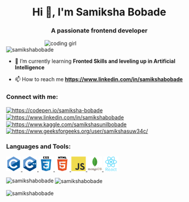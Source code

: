 <h1 align="center">Hi 👋, I'm Samiksha Bobade</h1>
<h3 align="center">A passionate frontend developer</h3>

<img src="https://s3.amazonaws.com/shecodesio-production/uploads/files/000/156/298/original/UTSEH078Aw.gif?1738388004" align="right" alt="coding girl" width="400px"  />
<p align="left"> <img src="https://komarev.com/ghpvc/?username=samikshabobade&label=Profile%20views&color=0e75b6&style=flat" alt="samikshabobade" /> </p>

- 🌱 I’m currently learning **Fronted Skills and leveling up in Artificial Intelligence**

- 📫 How to reach me **https://www.linkedin.com/in/samikshabobade**

<h3 align="left">Connect with me:</h3>
<p align="left">
<a href="https://codepen.io/https://codepen.io/samiksha-bobade" target="blank"><img align="center" src="https://raw.githubusercontent.com/rahuldkjain/github-profile-readme-generator/master/src/images/icons/Social/codepen.svg" alt="https://codepen.io/samiksha-bobade" height="30" width="40" /></a>
<a href="https://linkedin.com/in/https://www.linkedin.com/in/samikshabobade" target="blank"><img align="center" src="https://raw.githubusercontent.com/rahuldkjain/github-profile-readme-generator/master/src/images/icons/Social/linked-in-alt.svg" alt="https://www.linkedin.com/in/samikshabobade" height="30" width="40" /></a>
<a href="https://kaggle.com/https://www.kaggle.com/samikshasunilbobade" target="blank"><img align="center" src="https://raw.githubusercontent.com/rahuldkjain/github-profile-readme-generator/master/src/images/icons/Social/kaggle.svg" alt="https://www.kaggle.com/samikshasunilbobade" height="30" width="40" /></a>
<a href="https://auth.geeksforgeeks.org/user/https://www.geeksforgeeks.org/user/samikshasuw34c/" target="blank"><img align="center" src="https://raw.githubusercontent.com/rahuldkjain/github-profile-readme-generator/master/src/images/icons/Social/geeks-for-geeks.svg" alt="https://www.geeksforgeeks.org/user/samikshasuw34c/" height="30" width="40" /></a>
</p>

<h3 align="left">Languages and Tools:</h3>
<p align="left"> <a href="https://www.cprogramming.com/" target="_blank" rel="noreferrer"> <img src="https://raw.githubusercontent.com/devicons/devicon/master/icons/c/c-original.svg" alt="c" width="40" height="40"/> </a> <a href="https://www.w3schools.com/cpp/" target="_blank" rel="noreferrer"> <img src="https://raw.githubusercontent.com/devicons/devicon/master/icons/cplusplus/cplusplus-original.svg" alt="cplusplus" width="40" height="40"/> </a> <a href="https://www.w3schools.com/css/" target="_blank" rel="noreferrer"> <img src="https://raw.githubusercontent.com/devicons/devicon/master/icons/css3/css3-original-wordmark.svg" alt="css3" width="40" height="40"/> </a> <a href="https://www.w3.org/html/" target="_blank" rel="noreferrer"> <img src="https://raw.githubusercontent.com/devicons/devicon/master/icons/html5/html5-original-wordmark.svg" alt="html5" width="40" height="40"/> </a> <a href="https://developer.mozilla.org/en-US/docs/Web/JavaScript" target="_blank" rel="noreferrer"> <img src="https://raw.githubusercontent.com/devicons/devicon/master/icons/javascript/javascript-original.svg" alt="javascript" width="40" height="40"/> </a> <a href="https://www.mongodb.com/" target="_blank" rel="noreferrer"> <img src="https://raw.githubusercontent.com/devicons/devicon/master/icons/mongodb/mongodb-original-wordmark.svg" alt="mongodb" width="40" height="40"/> </a> <a href="https://reactjs.org/" target="_blank" rel="noreferrer"> <img src="https://raw.githubusercontent.com/devicons/devicon/master/icons/react/react-original-wordmark.svg" alt="react" width="40" height="40"/> </a> </p>

<p><img align="left" src="https://github-readme-stats.vercel.app/api/top-langs?username=samikshabobade&show_icons=true&locale=en&layout=compact" alt="samikshabobade" /></p>

<p>&nbsp;<img align="center" src="https://github-readme-stats.vercel.app/api?username=samikshabobade&show_icons=true&locale=en" alt="samikshabobade" /></p>

<p><img align="center" src="https://github-readme-streak-stats.herokuapp.com/?user=samikshabobade&" alt="samikshabobade" /></p>
